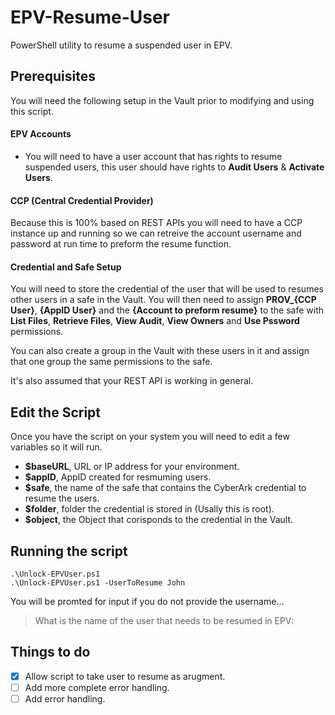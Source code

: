 # EPV-Resume-User
PowerShell utility to resume a suspended user in EPV.

## Prerequisites
You will need the following setup in the Vault prior to modifying and using this script.

#### EPV Accounts
- You will need to have a user account that has rights to resume suspended users, this user should have rights to **Audit Users** & **Activate Users**.

#### CCP (Central Credential Provider)
Because this is 100% based on REST APIs you will need to have a CCP instance up and running so we can retreive the account username and password at run time to preform the resume function.

#### Credential and Safe Setup
You will need to store the credential of the user that will be used to resumes other users in a safe in the Vault. You will then need to assign **PROV_{CCP User}**, **{AppID User}** and the **{Account to preform resume}** to the safe with **List Files**, **Retrieve Files**, **View Audit**, **View Owners** and **Use Pssword** permissions.

You can also create a group in the Vault with these users in it and assign that one group the same permissions to the safe.

It's also assumed that your REST API is working in general.

## Edit the Script
Once you have the script on your system you will need to edit a few variables so it will run.
- **$baseURL**, URL or IP address for your environment.
- **$appID**, AppID created for resmuming users.
- **$safe**, the name of the safe that contains the CyberArk credential to resume the users.
- **$folder**, folder the credential is stored in (Usally this is root).
- **$object**, the Object that corisponds to the credential in the Vault.

## Running the script
```
.\Unlock-EPVUser.ps1
.\Unlock-EPVUser.ps1 -UserToResume John
```
You will be promted for input if you do not provide the username...
> What is the name of the user that needs to be resumed in EPV:

## Things to do
- [x] Allow script to take user to resume as arugment.
- [ ] Add more complete error handling.
- [ ] Add error handling.
